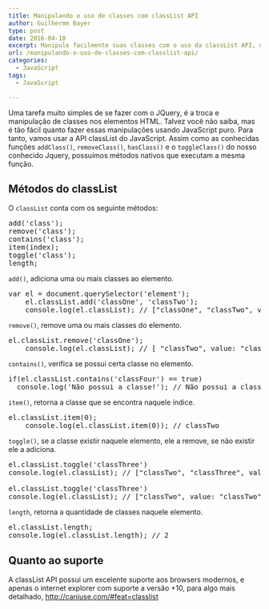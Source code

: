 ```yaml
---
title: Manipulando o uso de classes com classList API
author: Guilherme Bayer
type: post
date: 2016-04-18
excerpt: Manipule facilmente suas classes com o uso da classList API, uma API pequena e simples, porem de grande utilidade.
url: /manipulando-o-uso-de-classes-com-classlist-api/
categories:
  - JavaScript
tags:
  - JavaScript

---
```

Uma tarefa muito simples de se fazer com o JQuery, é a troca e manipulação de classes nos elementos HTML. Talvez você não saiba, mas é tão fácil quanto fazer essas manipulações usando JavaScript puro. Para tanto, vamos usar a API classList do JavaScript. Assim como as conhecidas funções `addClass()`, `removeClass()`, `hasClass()` e o `toggleClass()` do nosso conhecido Jquery, possuímos métodos nativos que executam a mesma função.

## Métodos do classList

O `classList` conta com os seguinte métodos:

<pre class="lang-javascript">add('class');
remove('class');
contains('class');
item(index);
toggle('class');
length;
</pre>

`add()`, adiciona uma ou mais classes ao elemento.

<pre class="lang-javascript">var el = document.querySelector('element');
    el.classList.add('classOne', 'classTwo');
    console.log(el.classList); // ["classOne", "classTwo", value: "classOne classTwo"]
</pre>

`remove()`, remove uma ou mais classes do elemento.

<pre class="lang-javascript">el.classList.remove('classOne');
    console.log(el.classList); // [ "classTwo", value: "classTwo"]
</pre>

`contains()`, verifica se possui certa classe no elemento.

<pre class="lang-javascript">if(el.classList.contains('classFour') == true) 
  console.log('Não possui a classe!'); // Não possui a classe!
</pre>

`item()`, retorna a classe que se encontra naquele índice.

<pre class="lang-javascript">el.classList.item(0);
    console.log(el.classList.item(0)); // classTwo
</pre>

`toggle()`, se a classe existir naquele elemento, ele a remove, se não existir ele a adiciona.

<pre class="lang-javascript">el.classList.toggle('classThree')
console.log(el.classList); // ["classTwo", "classThree", value: "classTwo classThree"]

el.classList.toggle('classThree')
console.log(el.classList); // ["classTwo", value: "classTwo"]
</pre>

`length`, retorna a quantidade de classes naquele elemento.

<pre class="lang-javascript">el.classList.length;
console.log(el.classList.length); // 2
</pre>

## Quanto ao suporte

A classList API possui um excelente suporte aos browsers modernos, e apenas o internet explorer com suporte a versão +10, para algo mais detalhado, <http://caniuse.com/#feat=classlist>
